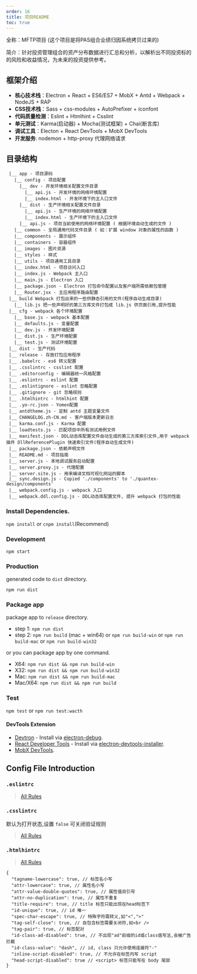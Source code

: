 ```yaml
---
order: 16
title: 项目README
toc: true
---
```


全称：MFTP项目
   (这个项目是将PAS组合业绩归因系统拷贝过来的)

简介：针对投资管理组合的资产分布数据进行汇总和分析，以解析出不同投资标的的风险和收益情况，为未来的投资提供参考。

## 框架介绍

- **核心技术栈**：Electron + React + ES6/ES7 + MobX + Antd  + Webpack + NodeJS + RAP
- **CSS技术栈**：Sass + css-modules + AutoPrefixer + iconfont
- **代码质量检测**：Eslint + Htmlhint + Csslint
- **单元测试**：Karma(启动器) + Mocha(测试框架) + Chai(断言库)
- **调试工具**：Electon + React DevTools + MobX DevTools
- **开发服务**: nodemon + http-proxy 代理网络请求

## 目录结构

```
 |__ app - 项目源码
   |__ config - 项目配置
     |__ dev - 开发环境相关配置文件目录
       |__ api.js - 开发环境的网络环境配置
       |__ index.html - 开发环境下的主入口文件
     |__ dist - 生产环境相关配置文件目录
       |__ api.js - 生产环境的网络环境配置
       |__ index.html - 生产环境下的主入口文件
     |__ api.js - 项目当前使用的网络环境配置 ( 根据环境自动生成的文件 )
   |__ common - 全局通用代码文件目录 ( 如：扩展 window 对象的属性的函数 )
   |__ components - 展示组件
   |__ containers - 容器组件
   |__ images - 图片资源
   |__ styles - 样式
   |__ utils - 项目通用工具目录
   |__ index.html - 项目访问入口
   |__ index.js - Webpack 主入口
   |__ main.js - Electron 入口
   |__ package.json - Electron 打包命令配置以及客户端所需依赖包管理
   |__ Router.jsx - 主应用程序路由配置
 |__ build Webpack 打包出来的一些供静态引用的文件(程序自动生成目录)
   |__ lib.js 把一些声明好的第三方库文件打包成 lib.js 供页面引用,提升性能
 |__ cfg - webpack 各个环境配置
   |__ base.js - webpack 基本配置
   |__ defaults.js - 变量配置
   |__ dev.js - 开发环境配置
   |__ dist.js - 生产环境配置
   |__ test.js - 测试环境配置
 |__ dist - 生产代码
 |__ release - 存放打包应用程序
 |__ .babelrc - es6 转义配置
 |__ .csslintrc - csslint 配置
 |__ .editorconfig - 编辑器统一风格配置
 |__ .eslintrc - eslint 配置
 |__ .eslintignore - eslint 忽略配置
 |__ .gitignore - git 忽略规则
 |__ .htmlhintrc - htmlhint 配置
 |__ .yo-rc.json - Yomen配置
 |__ antdtheme.js - 定制 antd 主题变量文件
 |__ CHANGELOG.zh-CN.md - 客户端版本更新日志
 |__ karma.conf.js - Karma 配置
 |__ loadtests.js - 匹配项目中所有测试用例文件
 |__ manifest.json - DDL动态库配置文件自动生成的第三方库索引文件,用于 webpack 插件 DllReferencePlugin 快速索引文件(程序自动生成文件)
 |__ package.json - 依赖声明文件
 |__ README.md - 项目指南
 |__ server.js - 本地调试服务启动配置
 |__ server.proxy.js - 代理配置
 |__ server.site.js - 用来编译文档可视化网站的脚本
 |__ sync.design.js - Copied './components' to './quantex-design/components'
 |__ webpack.config.js - webpack 入口
 |__ webpack.ddl.config.js - DDL动态库配置文件, 提升 webpack 打包的性能
   ```

### Install Dependencies.

`npm install` or `cnpm install`(Recommend)

### Development

`npm start`

### Production

generated code to `dist` directory.

`npm run dist`

### Package app

package app to `release` directory.

- step 1: `npm run dist`
- step 2: `npm run build` (mac + win64) or `npm run build-win` or `npm run build-mac` or `npm run build-win32`

or you can package app by one command.

- X64: `npm run dist && npm run build-win`
- X32: `npm run dist && npm run build-win32`
- Mac: `npm run dist && npm run build-mac`
- Mac/X64: `npm run dist && npm run build`

### Test

`npm test` or `npm run test:wacth`


#### DevTools Extension

* [Devtron](https://github.com/electron/devtron) - Install via [electron-debug](https://github.com/sindresorhus/electron-debug).
* [React Developer Tools](https://github.com/facebook/react-devtools) - Install via [electron-devtools-installer](https://github.com/GPMDP/electron-devtools-installer).
* [MobX DevTools](https://github.com/mobxjs/mobx-react-devtools).

## Config File Introduction 

### `.eslintrc`

> [All Rules](http://eslint.cn/docs/rules/)

### `.csslintrc`

默认为打开状态,设置 `false` 可关闭验证规则

> [All Rules](https://github.com/CSSLint/csslint/wiki/Rules)

### `.htmlhintrc`

> [All Rules](https://github.com/yaniswang/HTMLHint/wiki/Rules)

```
{
  "tagname-lowercase": true, // 标签名小写
  "attr-lowercase": true, // 属性名小写
  "attr-value-double-quotes": true, // 属性值双引号
  "attr-no-duplication": true, // 属性不重复
  "title-require": true, // title 标签只能出现在head标签下
  "id-unique": true, // id 唯一
  "spec-char-escape": true, // 特殊字符需转义,如"<",">"
  "tag-self-close": true, // 自包含标签需要关闭符,如<br />
  "tag-pair": true, // 标签配对
  "id-class-ad-disabled": true, // 不出现"ad"前缀的id或class值写法,会被广告拦截
  "id-class-value": "dash", // id, class 只允许使用连接符"-"
  "inline-script-disabled": true, // 不允许在标签内写 script
  "head-script-disabled": true // <script> 标签只能写在 body 尾部
}
```
